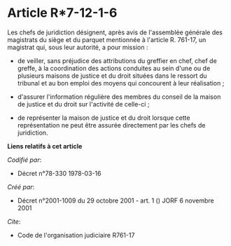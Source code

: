 # Article R*7-12-1-6

Les chefs de juridiction désignent, après avis de l'assemblée générale des magistrats du siège et du parquet mentionnée à
l'article R. 761-17, un magistrat qui, sous leur autorité, a pour mission :

- de veiller, sans préjudice des attributions du greffier en chef, chef de greffe, à la coordination des actions conduites au
sein d'une ou de plusieurs maisons de justice et du droit situées dans le ressort du tribunal et au bon emploi des moyens qui
concourent à leur réalisation ;

- d'assurer l'information régulière des membres du conseil de la maison de justice et du droit sur l'activité de celle-ci ;

- de représenter la maison de justice et du droit lorsque cette représentation ne peut être assurée directement par les chefs
de juridiction.

**Liens relatifs à cet article**

_Codifié par_:

  - Décret n°78-330 1978-03-16

_Créé par_:

  - Décret n°2001-1009 du 29 octobre 2001 - art. 1 () JORF 6 novembre 2001

_Cite_:

  - Code de l'organisation judiciaire R761-17

